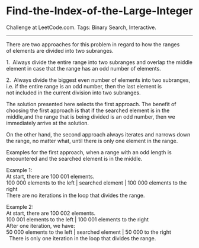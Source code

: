 # Find-the-Index-of-the-Large-Integer
Challenge at LeetCode.com. Tags: Binary Search, Interactive.

--------------------------------------------------------------------------------------------------------------------------------------------------------------------------------

There are two approaches for this problem in regard to how the ranges of elements are divided into two subranges.

1.  Always divide the entire range into two subranges and overlap the middle element in case that the range has an odd number of elements.

2.  Always divide the biggest even number of elements into two subranges, i.e. if the entire range is an odd number, then the last element is not included in the current 
    division into two subranges. 

The solution presented here selects the first approach. The benefit of choosing the first approach is that if the searched element is in the middle,and the range that is being divided is an odd number, then we immediately arrive at the solution. 

On the other hand, the second approach always iterates and narrows down the range, no matter what, until there is only one element in the range.

Examples for the first approach, when a range with an odd length is encountered and the searched element is in the middle.

Example 1:<br/>
At start, there are 100 001 elements.<br/>
100 000 elements to the left | searched element | 100 000 elements to the right<br/>
There are no iterations in the loop that divides the range.

Example 2:<br/>
At start, there are 100 002 elements.<br/>
100 001 elements to the left | 100 001 elements to the right<br/>
After one iteration, we have:<br/>
50 000 elements to the left | searched element | 50 000 to the right<br/> 
There is only one iteration in the loop that divides the range.
